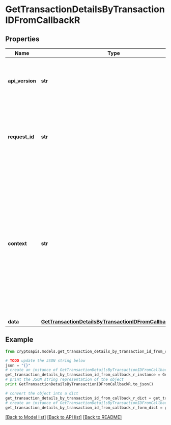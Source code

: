# GetTransactionDetailsByTransactionIDFromCallbackR


## Properties
Name | Type | Description | Notes
------------ | ------------- | ------------- | -------------
**api_version** | **str** | Specifies the version of the API that incorporates this endpoint. | 
**request_id** | **str** | Defines the ID of the request. The &#x60;requestId&#x60; is generated by Crypto APIs and it&#39;s unique for every request. | 
**context** | **str** | In batch situations the user can use the context to correlate responses with requests. This property is present regardless of whether the response was successful or returned as an error. &#x60;context&#x60; is specified by the user. | [optional] 
**data** | [**GetTransactionDetailsByTransactionIDFromCallbackRData**](GetTransactionDetailsByTransactionIDFromCallbackRData.md) |  | 

## Example

```python
from cryptoapis.models.get_transaction_details_by_transaction_id_from_callback_r import GetTransactionDetailsByTransactionIDFromCallbackR

# TODO update the JSON string below
json = "{}"
# create an instance of GetTransactionDetailsByTransactionIDFromCallbackR from a JSON string
get_transaction_details_by_transaction_id_from_callback_r_instance = GetTransactionDetailsByTransactionIDFromCallbackR.from_json(json)
# print the JSON string representation of the object
print GetTransactionDetailsByTransactionIDFromCallbackR.to_json()

# convert the object into a dict
get_transaction_details_by_transaction_id_from_callback_r_dict = get_transaction_details_by_transaction_id_from_callback_r_instance.to_dict()
# create an instance of GetTransactionDetailsByTransactionIDFromCallbackR from a dict
get_transaction_details_by_transaction_id_from_callback_r_form_dict = get_transaction_details_by_transaction_id_from_callback_r.from_dict(get_transaction_details_by_transaction_id_from_callback_r_dict)
```
[[Back to Model list]](../README.md#documentation-for-models) [[Back to API list]](../README.md#documentation-for-api-endpoints) [[Back to README]](../README.md)



